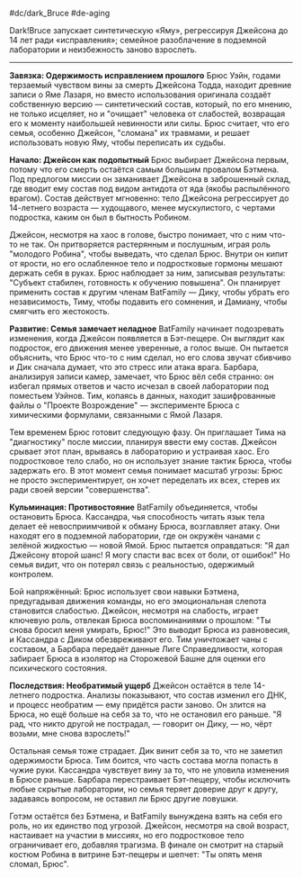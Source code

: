 #dc/dark_Bruce #de-aging 

Dark!Bruce запускает синтетическую «Яму», регрессируя Джейсона до 14 лет ради «исправления»; семейное разоблачение в подземной лаборатории и неизбежность заново взрослеть.

---

**Завязка: Одержимость исправлением прошлого**
Брюс Уэйн, годами терзаемый чувством вины за смерть Джейсона Тодда, находит древние записи о Яме Лазаря, но вместо использования оригинала создаёт собственную версию — синтетический состав, который, по его мнению, не только исцеляет, но и "очищает" человека от слабостей, возвращая его к моменту наибольшей невинности или силы. Брюс считает, что его семья, особенно Джейсон, "сломана" их травмами, и решает использовать новую Яму, чтобы переписать их судьбы. 

**Начало: Джейсон как подопытный**
Брюс выбирает Джейсона первым, потому что его смерть остаётся самым большим провалом Бэтмена. Под предлогом миссии он заманивает Джейсона в заброшенный склад, где вводит ему состав под видом антидота от яда (якобы распылённого врагом). Состав действует мгновенно: тело Джейсона регрессирует до 14-летнего возраста — худощавого, менее мускулистого, с чертами подростка, каким он был в бытность Робином.

Джейсон, несмотря на хаос в голове, быстро понимает, что с ним что-то не так. Он притворяется растерянным и послушным, играя роль "молодого Робина", чтобы выведать, что сделал Брюс. Внутри он кипит от ярости, но его ослабленное тело и подростковые гормоны мешают держать себя в руках. Брюс наблюдает за ним, записывая результаты: "Субъект стабилен, готовность к обучению повышена". Он планирует применить состав к другим членам BatFamily — Дику, чтобы убрать его независимость, Тиму, чтобы подавить его сомнения, и Дамиану, чтобы смягчить его жестокость.

**Развитие: Семья замечает неладное**
BatFamily начинает подозревать изменения, когда Джейсон появляется в Бэт-пещере. Он выглядит как подросток, его движения менее уверенные, а голос выше. Он пытается объяснить, что Брюс что-то с ним сделал, но его слова звучат сбивчиво и Дик сначала думает, что это стресс или атака врага. Барбара, анализируя записи камер, замечает, что Брюс вёл себя странно: он избегал прямых ответов и часто исчезал в своей лаборатории под поместьем Уэйнов. Тим, копаясь в данных, находит зашифрованные файлы о "Проекте Возрождение" — эксперименте Брюса с химическими формулами, связанными с Ямой Лазаря.

Тем временем Брюс готовит следующую фазу. Он приглашает Тима на "диагностику" после миссии, планируя ввести ему состав. Джейсон срывает этот план, врываясь в лабораторию и устраивая хаос. Его подростковое тело слабо, но он использует знание тактик Брюса, чтобы задержать его. В этот момент семья понимает масштаб угрозы: Брюс не просто экспериментирует, он хочет переделать их всех, стерев их ради своей версии "совершенства".

**Кульминация: Противостояние**
BatFamily объединяется, чтобы остановить Брюса. Кассандра, чья способность читать язык тела делает её невосприимчивой к обману Брюса, возглавляет атаку. Они находят его в подземной лаборатории, где он окружён чанами с зелёной жидкостью — новой Ямой. Брюс пытается оправдаться: "Я дал Джейсону второй шанс! Я могу спасти вас всех от боли, от ошибок!" Но семья видит, что он потерял связь с реальностью, одержимый контролем.

Бой напряжённый: Брюс использует свои навыки Бэтмена, предугадывая движения команды, но его эмоциональная слепота становится слабостью. Джейсон, несмотря на слабость, играет ключевую роль, отвлекая Брюса воспоминаниями о прошлом: "Ты снова бросил меня умирать, Брюс!" Это выводит Брюса из равновесия, и Кассандра с Диком обезвреживают его. Тим уничтожает чаны с составом, а Барбара передаёт данные Лиге Справедливости, которая забирает Брюса в изолятор на Сторожевой Башне для оценки его психического состояния.

**Последствия: Необратимый ущерб**
Джейсон остаётся в теле 14-летнего подростка. Анализы показывают, что состав изменил его ДНК, и процесс необратим — ему придётся расти заново. Он злится на Брюса, но ещё больше на себя за то, что не остановил его раньше. "Я рад, что никто другой не пострадал, — говорит он Дику, — но, чёрт возьми, мне снова взрослеть!"

Остальная семья тоже страдает. Дик винит себя за то, что не заметил одержимости Брюса. Тим боится, что часть состава могла попасть в чужие руки. Кассандра чувствует вину за то, что не уловила изменения в Брюсе раньше. Барбара перестраивает Бэт-пещеру, чтобы исключить любые скрытые лаборатории, но семья теряет доверие друг к другу, задаваясь вопросом, не оставил ли Брюс другие ловушки.

Готэм остаётся без Бэтмена, и BatFamily вынуждена взять на себя его роль, но их единство под угрозой. Джейсон, несмотря на свой возраст, настаивает на участии в миссиях, но его подростковое тело ограничивает его, добавляя трагизма. В финале он смотрит на старый костюм Робина в витрине Бэт-пещеры и шепчет: "Ты опять меня сломал, Брюс".


